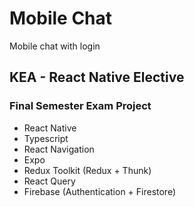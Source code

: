 # Mobile Chat
Mobile chat with login
## KEA - React Native Elective
### Final Semester Exam Project

- React Native
- Typescript
- React Navigation
- Expo
- Redux Toolkit (Redux + Thunk)
- React Query
- Firebase (Authentication + Firestore)